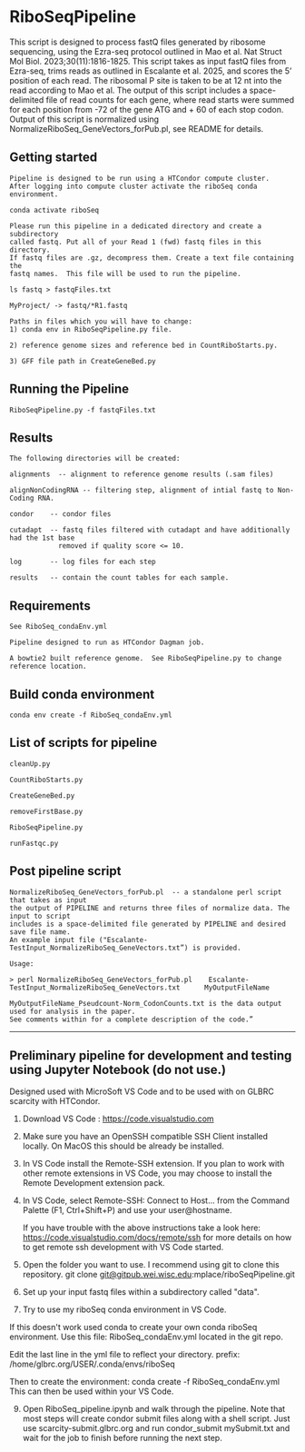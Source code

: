 # RiboSeqPipeline

This script is designed to process fastQ files generated by ribosome sequencing,
using the Ezra-seq protocol outlined in Mao et al. Nat Struct Mol Biol. 2023;30(11):1816-1825.
This script takes as input fastQ files from Ezra-seq, trims reads as outlined in 
Escalante et al. 2025, and scores the 5’ position of each read. The ribosomal P site
is taken to be at 12 nt into the read according to Mao et al. The output of this
script includes a space-delimited file of read counts for each gene, where read
starts were summed for each position from -72 of the gene ATG and + 60 of each
stop codon. Output of this script is normalized using NormalizeRiboSeq_GeneVectors_forPub.pl,
see README for details.


## Getting started

    Pipeline is designed to be run using a HTCondor compute cluster.
    After logging into compute cluster activate the riboSeq conda environment.

    conda activate riboSeq

    Please run this pipeline in a dedicated directory and create a subdirectory
    called fastq. Put all of your Read 1 (fwd) fastq files in this directory.
    If fastq files are .gz, decompress them. Create a text file containing the
    fastq names.  This file will be used to run the pipeline.

    ls fastq > fastqFiles.txt

    MyProject/ -> fastq/*R1.fastq

    Paths in files which you will have to change: 
    1) conda env in RiboSeqPipeline.py file.
    
    2) reference genome sizes and reference bed in CountRiboStarts.py.
    
    3) GFF file path in CreateGeneBed.py 
    

## Running the Pipeline

    RiboSeqPipeline.py -f fastqFiles.txt

## Results
    The following directories will be created:
    
    alignments  -- alignment to reference genome results (.sam files)

    alignNonCodingRNA -- filtering step, alignment of intial fastq to Non-Coding RNA.

    condor    -- condor files

    cutadapt  -- fastq files filtered with cutadapt and have additionally had the 1st base
                removed if quality score <= 10.

    log       -- log files for each step

    results   -- contain the count tables for each sample.

 ## Requirements

    See RiboSeq_condaEnv.yml

    Pipeline designed to run as HTCondor Dagman job.

    A bowtie2 built reference genome.  See RiboSeqPipeline.py to change reference location.

 ## Build conda environment

    conda env create -f RiboSeq_condaEnv.yml

 ## List of scripts for pipeline

    cleanUp.py  

    CountRiboStarts.py  

    CreateGeneBed.py  

    removeFirstBase.py  

    RiboSeqPipeline.py  

    runFastqc.py

## Post pipeline script

    NormalizeRiboSeq_GeneVectors_forPub.pl  -- a standalone perl script that takes as input 
    the output of PIPELINE and returns three files of normalize data. The input to script 
    includes is a space-delimited file generated by PIPELINE and desired save file name.
    An example input file ("Escalante-TestInput_NormalizeRiboSeq_GeneVectors.txt”) is provided.  

    Usage:

    > perl NormalizeRiboSeq_GeneVectors_forPub.pl    Escalante-TestInput_NormalizeRiboSeq_GeneVectors.txt      MyOutputFileName

    MyOutputFileName_Pseudcount-Norm_CodonCounts.txt is the data output used for analysis in the paper.
    See comments within for a complete description of the code.”    


*******************************************************************************


## Preliminary pipeline for development and testing using Jupyter Notebook (do not use.)

Designed used with MicroSoft VS Code and to be used with on GLBRC scarcity with HTCondor.  

1) Download VS Code : https://code.visualstudio.com

2) Make sure you have an OpenSSH compatible SSH Client installed locally. On MacOS this should be already be installed.

3) In VS Code install the Remote-SSH extension. If you plan to work with other remote extensions in VS Code, you may choose to install the Remote Development extension pack.

4) In VS Code, select Remote-SSH: Connect to Host... from the Command Palette (F1, Ctrl+Shift+P) and use your user@hostname.

    If you have trouble with the above instructions take a look here: https://code.visualstudio.com/docs/remote/ssh
    for more details on how to get remote ssh development with VS Code started.

6) Open the folder you want to use.  I recommend using git to clone this repository. 
    git clone git@gitpub.wei.wisc.edu:mplace/riboSeqPipeline.git

7) Set up your input fastq files within a subdirectory called "data".

8) Try to use my riboSeq conda environment in VS Code.

 If this doesn't work used conda to create your own conda riboSeq environment.
 Use this file: RiboSeq_condaEnv.yml  located in the git repo.

 Edit the last line in the yml file to reflect your directory.
 prefix: /home/glbrc.org/USER/.conda/envs/riboSeq

 Then to create the environment:  conda create -f RiboSeq_condaEnv.yml
 This can then be used within your VS Code. 

 9) Open RiboSeq_pipeline.ipynb and walk through the pipeline.
 Note that most steps will create condor submit files along with a shell script.
 Just use scarcity-submit.glbrc.org and run condor_submit mySubmit.txt and wait for 
 the job to finish before running the next step.

 

